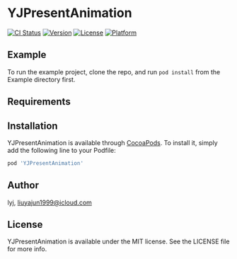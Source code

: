 # YJPresentAnimation

[![CI Status](https://img.shields.io/travis/lyj/YJPresentAnimation.svg?style=flat)](https://travis-ci.org/lyj/YJPresentAnimation)
[![Version](https://img.shields.io/cocoapods/v/YJPresentAnimation.svg?style=flat)](https://cocoapods.org/pods/YJPresentAnimation)
[![License](https://img.shields.io/cocoapods/l/YJPresentAnimation.svg?style=flat)](https://cocoapods.org/pods/YJPresentAnimation)
[![Platform](https://img.shields.io/cocoapods/p/YJPresentAnimation.svg?style=flat)](https://cocoapods.org/pods/YJPresentAnimation)

## Example

To run the example project, clone the repo, and run `pod install` from the Example directory first.

## Requirements

## Installation

YJPresentAnimation is available through [CocoaPods](https://cocoapods.org). To install
it, simply add the following line to your Podfile:

```ruby
pod 'YJPresentAnimation'
```

## Author

lyj, liuyajun1999@icloud.com

## License

YJPresentAnimation is available under the MIT license. See the LICENSE file for more info.
